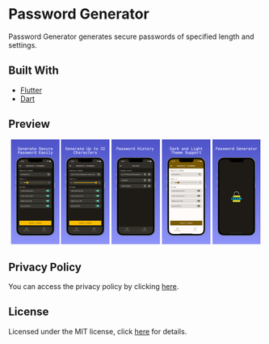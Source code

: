 # Password Generator

Password Generator generates secure passwords of specified length and settings.

## Built With

- [Flutter](https://flutter.dev/)
- [Dart](https://dart.dev/)

## Preview

<p align='center'>
    <img src="screenshots/preview1.jpeg" width="19%"/>
    <img src="screenshots/preview2.jpeg" width="19%"/>
    <img src="screenshots/preview3.jpeg" width="19%"/>
    <img src="screenshots/preview4.jpeg" width="19%"/>
    <img src="screenshots/preview5.jpeg" width="19%"/>
</p>

## Privacy Policy

You can access the privacy policy by clicking [here](privacy-policy.md).

## License

Licensed under the MIT license, click [here](license.md) for details.

